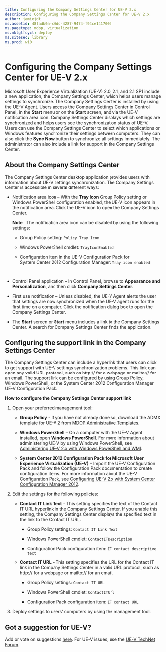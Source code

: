 ```yaml
---
title: Configuring the Company Settings Center for UE-V 2.x
description: Configuring the Company Settings Center for UE-V 2.x
author: jamiejdt
ms.assetid: 48fadb0a-c0dc-4287-9474-f94ce1417003
ms.pagetype: mdop, virtualization
ms.mktglfcycl: deploy
ms.sitesec: library
ms.prod: w10
---
```



# Configuring the Company Settings Center for UE-V 2.x


Microsoft User Experience Virtualization (UE-V) 2.0, 2.1, and 2.1 SP1 include a new application, the Company Settings Center, which helps users manage settings to synchronize. The Company Settings Center is installed by using the UE-V Agent. Users access the Company Settings Center in Control Panel, in the **Start** menu or on the **Start** screen, and via the UE-V notification area icon. Company Settings Center displays which settings are synchronized and helps users see the synchronization status of UE-V. Users can use the Company Settings Center to select which applications or Windows features synchronize their settings between computers. They can also click the **Sync Now** button to synchronize all settings immediately. The administrator can also include a link for support in the Company Settings Center.

## About the Company Settings Center


The Company Settings Center desktop application provides users with information about UE-V settings synchronization. The Company Settings Center is accessible in several different ways:

-   Notification area icon – With the **Tray Icon** Group Policy setting or Windows PowerShell configuration enabled, the UE-V icon appears in the notification area. Click the UE-V icon to open the Company Settings Center.

    **Note**  
    The notification area icon can be disabled by using the following settings:

    -   Group Policy setting: `Policy Tray Icon`

    -   Windows PowerShell cmdlet: `TrayIconEnabled`

    -   Configuration item in the UE-V Configuration Pack for System Center 2012 Configuration Manager: `Tray icon enabled`

     

-   Control Panel application – In Control Panel, browse to **Appearance and Personalization**, and then click **Company Settings Center**.

-   First use notification – Unless disabled, the UE-V Agent alerts the user that settings are now synchronized when the UE-V agent runs for the first time on a computer. Click the notification dialog box to open the Company Settings Center.

-   The **Start** screen or **Start** menu includes a link to the Company Settings Center. A search for Company Settings Center finds the application.

## Configuring the support link in the Company Settings Center


The Company Settings Center can include a hyperlink that users can click to get support with UE-V settings synchronization problems. This link can open any valid URL protocol, such as http:// for a webpage or mailto:// for an email. The support link can be configured by using Group Policy, Windows PowerShell, or the System Center 2012 Configuration Manager UE-V Configuration Pack.

**How to configure the Company Settings Center support link**

1.  Open your preferred management tool:

    -   **Group Policy** - If you have not already done so, download the ADMX template for UE-V 2 from [MDOP Administrative Templates](http://go.microsoft.com/fwlink/p/?LinkId=393941).

    -   **Windows PowerShell** – On a computer with the UE-V Agent installed, open **Windows PowerShell**. For more information about administering UE-V by using Windows PowerShell, see [Administering UE-V 2.x with Windows PowerShell and WMI](administering-ue-v-2x-with-windows-powershell-and-wmi-both-uevv2.md).

    -   **System Center 2012 Configuration Pack for Microsoft User Experience Virtualization (UE-V)** – Import the UE-V Configuration Pack and follow the Configuration Pack documentation to create configuration items. For more information about the UE-V Configuration Pack, see [Configuring UE-V 2.x with System Center Configuration Manager 2012](configuring-ue-v-2x-with-system-center-configuration-manager-2012-both-uevv2.md).

2.  Edit the settings for the following policies:

    -   **Contact IT Link Text** - This setting specifies the text of the Contact IT URL hyperlink in the Company Settings Center. If you enable this setting, the Company Settings Center displays the specified text in the link to the Contact IT URL.

        -   Group Policy settings: `Contact IT Link Text`

        -   Windows PowerShell cmdlet: `ContactITDescription`

        -   Configuration Pack configuration item: `IT contact descriptive text`

    -   **Contact IT URL** - This setting specifies the URL for the Contact IT link in the Company Settings Center in a valid URL protocol, such as http:// for a webpage or mailto:// for an email.

        -   Group Policy settings: `Contact IT URL`

        -   Windows PowerShell cmdlet: `ContactITUrl`

        -   Configuration Pack configuration item: `IT contact URL`

3.  Deploy settings to users’ computers by using the management tool.

## Got a suggestion for UE-V?


Add or vote on suggestions [here](http://uev.uservoice.com/forums/280428-microsoft-user-experience-virtualization). For UE-V issues, use the [UE-V TechNet Forum](https://social.technet.microsoft.com/Forums/home?forum=mdopuev).

 

 





